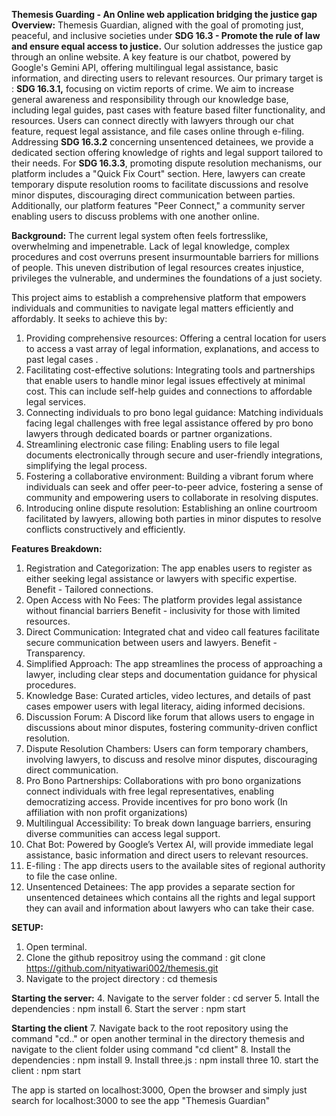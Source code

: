 **Themesis Guarding - An Online web application bridging the justice gap**	 
**Overview:**
Themesis Guardian, aligned with the goal of promoting just, peaceful, and inclusive societies under 
**SDG 16.3 - Promote the rule of law and ensure equal access to justice.**
Our solution addresses the justice gap through an online website. A key feature is our chatbot, powered by Google's Gemini API, offering multilingual legal assistance, basic information, and directing users to relevant resources.
Our primary target is : 
**SDG 16.3.1,** focusing on victim reports of crime. We aim to increase general awareness and responsibility through our knowledge base, including legal guides, past cases with feature based filter functionality, and resources. Users can connect directly with lawyers through our chat feature, request legal assistance, and file cases online through e-filing.
Addressing **SDG 16.3.2** concerning unsentenced detainees, we provide a dedicated section offering knowledge of rights and legal support tailored to their needs.
For **SDG 16.3.3**, promoting dispute resolution mechanisms, our platform includes a "Quick Fix Court" section. Here, lawyers can create temporary dispute resolution rooms to facilitate discussions and resolve minor disputes, discouraging direct communication between parties.
Additionally, our platform features "Peer Connect," a community server enabling users to discuss problems with one another online.

 **Background:**
The current legal system often feels fortresslike, overwhelming and impenetrable. Lack of legal knowledge, complex procedures and cost overruns present insurmountable barriers for millions of people. This uneven distribution of legal resources creates injustice, privileges the vulnerable, and undermines the foundations of a just society.

This project aims to establish a comprehensive platform that empowers individuals and communities to navigate legal matters efficiently and affordably. It seeks to achieve this by:

1. Providing comprehensive resources: Offering a central location for users to access a vast array of legal information, explanations, and access to past legal cases .
2. Facilitating cost-effective solutions: Integrating tools and partnerships that enable users to handle minor legal issues effectively at minimal cost. This can include self-help guides and connections to affordable legal services.
3. Connecting individuals to pro bono legal guidance: Matching individuals facing legal challenges with free legal assistance offered by pro bono lawyers through dedicated boards or partner organizations.
4. Streamlining electronic case filing: Enabling users to file legal documents electronically through secure and user-friendly integrations, simplifying the legal process.
5. Fostering a collaborative environment: Building a vibrant forum where individuals can seek and offer peer-to-peer advice, fostering a sense of community and empowering users to collaborate in resolving disputes.
6. Introducing online dispute resolution: Establishing an online courtroom facilitated by lawyers, allowing both parties in minor disputes to resolve conflicts constructively and efficiently.

**Features Breakdown:**
1. Registration and Categorization: The app enables users to register as either seeking legal  assistance or lawyers with specific expertise. 
Benefit - Tailored connections.
2. Open Access with No Fees: The platform provides legal assistance without financial barriers
Benefit - inclusivity for those with limited resources.
3. Direct Communication: Integrated chat and video call features facilitate secure communication between users and lawyers.
Benefit - Transparency.
4. Simplified Approach: The app streamlines the process of approaching a lawyer, including clear steps and documentation guidance for physical procedures. 
5. Knowledge Base: Curated articles, video lectures, and details of past cases empower users with legal literacy, aiding informed decisions.
6. Discussion Forum: A Discord like forum that allows users to engage in discussions about minor disputes, fostering community-driven conflict resolution.
7. Dispute Resolution Chambers: Users can form temporary chambers, involving lawyers, to discuss and resolve minor disputes, discouraging direct communication.
8. Pro Bono Partnerships: Collaborations with pro bono organizations connect individuals with free legal representatives, enabling democratizing access.
Provide incentives for pro bono work (In affiliation with non profit organizations)
9. Multilingual Accessibility: To break down language barriers, ensuring diverse communities can access legal support.
10. Chat Bot: Powered by Google’s Vertex AI, will provide immediate legal assistance, basic information and direct users to relevant resources. 
11. E-filing  : The app directs users to the available sites of regional authority to file the case online.
12. Unsentenced Detainees: The app provides a separate section for unsentenced detainees which contains all the rights and legal support they can avail and information about lawyers who can take their case.

**SETUP:**
1. Open terminal.
2. Clone the github repositroy using the command : git clone https://github.com/nityatiwari002/themesis.git
3. Navigate to the project directory : cd themesis

**Starting the server:**
4. Navigate to the server folder : cd server
5. Intall the dependencies : npm install
6. Start the server : npm start

**Starting the client**
7. Navigate back to the root repository using the command "cd.." or open another terminal in the directory themesis and navigate to the client folder using command "cd client"
8. Install the dependencies : npm install
9. Install three.js : npm install three
10. start the client : npm start

The app is started on localhost:3000,
Open the browser and simply just search for localhost:3000 to see the app "Themesis Guardian"
